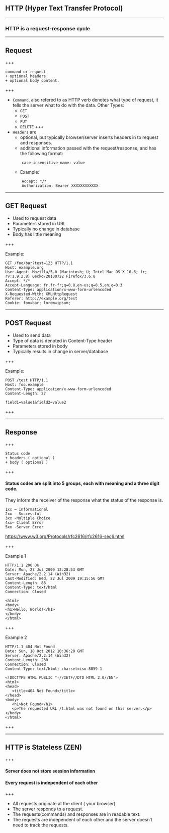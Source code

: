 ## HTTP (Hyper Text Transfer Protocol)

---

### HTTP is a request-response cycle

---

## Request

+++

```
command or request 
+ optional headers 
+ optional body content.
```

+++

- `Command`, also refered to as HTTP verb denotes what type of request, it tells the server what to do with the data. Other Types:
    - `GET`
    - `POST`
    - `PUT`
    - `DELETE`
+++ 
- `Headers` are 
    - optional, but typically browser/server inserts headers in to request and responses.
    - additional information passed with the request/response, and has the following format:
    ```
        case-insensitive-name: value
    ```
    - Example:
    ```
        Accept: */*
        Authorization: Bearer XXXXXXXXXXXX
    ```

--- 

## GET Request

- Used to request data
- Parameters stored in URL
- Typically no change in database
- Body has little meaning

+++

Example:
```
GET /foo/bar?test=123 HTTP/1.1
Host: example.org
User-Agent: Mozilla/5.0 (Macintosh; U; Intel Mac OS X 10.6; fr; rv:1.9.2.8) Gecko/20100722 Firefox/3.6.8
Accept: */*
Accept-Language: fr,fr-fr;q=0.8,en-us;q=0.5,en;q=0.3
Content-Type: application/x-www-form-urlencoded
X-Requested-With: XMLHttpRequest
Referer: http://example.org/test
Cookie: foo=bar; lorem=ipsum;
```

---

## POST Request

- Used to send data 
- Type of data is denoted in Content-Type header
- Parameters stored in body
- Typically results in change in server/database

+++

Example:
```
POST /test HTTP/1.1
Host: foo.example
Content-Type: application/x-www-form-urlencoded
Content-Length: 27

field1=value1&field2=value2
```

+++

---

## Response

+++

```
Status code 
+ headers ( optional )
+ body ( optional )
```

+++ 
#### Status codes are split into 5 groups, each with meaning and a three digit code.
They inform the receiver of the response what the status of the response is.
```
1xx – Informational
2xx – Successful
3xx -Multiple Choice
4xx– Client Error
5xx -Server Error
```

https://www.w3.org/Protocols/rfc2616/rfc2616-sec6.html

+++ 

Example 1
```
HTTP/1.1 200 OK
Date: Mon, 27 Jul 2009 12:28:53 GMT
Server: Apache/2.2.14 (Win32)
Last-Modified: Wed, 22 Jul 2009 19:15:56 GMT
Content-Length: 88
Content-Type: text/html
Connection: Closed

<html>
<body>
<h1>Hello, World!</h1>
</body>
</html>
```

+++

Example 2
```
HTTP/1.1 404 Not Found
Date: Sun, 18 Oct 2012 10:36:20 GMT
Server: Apache/2.2.14 (Win32)
Content-Length: 230
Connection: Closed
Content-Type: text/html; charset=iso-8859-1

<!DOCTYPE HTML PUBLIC "-//IETF//DTD HTML 2.0//EN">
<html>
<head>
   <title>404 Not Found</title>
</head>
<body>
   <h1>Not Found</h1>
   <p>The requested URL /t.html was not found on this server.</p>
</body>
</html>
```

+++


---

## HTTP is Stateless (ZEN)

+++

#### Server does not store session information 
#### Every request is independent of each other

+++

- All requests originate at the client ( your browser)
- The server responds to a request.
- The requests(commands) and responses are in readable text.
- The requests are independent of each other and the server doesn’t need to track the requests.
